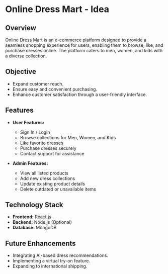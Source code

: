 # **Online Dress Mart - Idea**
## Overview
Online Dress Mart is an e-commerce platform designed to provide a seamless shopping experience for users, enabling them to browse, like, and purchase dresses online. The platform caters to men, women, and kids with a diverse collection.

## Objective
- Expand customer reach.
- Ensure easy and convenient purchasing.
- Enhance customer satisfaction through a user-friendly interface.

## Features
- **User Features:**
  - Sign In / Login
  - Browse collections for Men, Women, and Kids
  - Like favorite dresses
  - Purchase dresses securely
  - Contact support for assistance

- **Admin Features:**
  - View all listed products
  - Add new dress collections
  - Update existing product details
  - Delete outdated or unavailable items

## Technology Stack
- **Frontend:** React.js  
- **Backend:** Node.js (Optional)  
- **Database:** MongoDB  

## Future Enhancements
- Integrating AI-based dress recommendations.
- Implementing a virtual try-on feature.
- Expanding to international shipping.  
